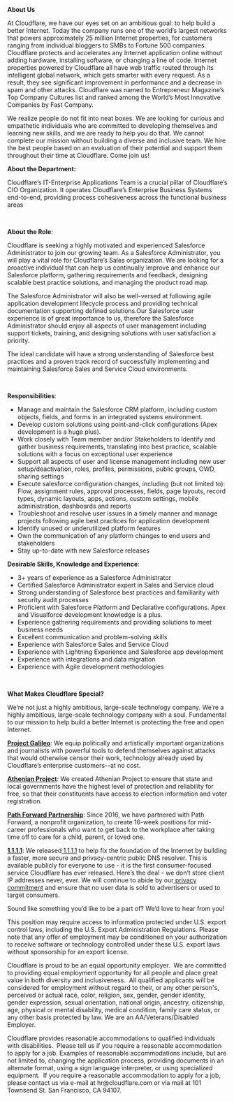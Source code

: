 <div class="content-intro">
	<div><strong>About Us</strong></div>
	<div>
		<p><span style="font-weight: 400;">At Cloudflare, we have our eyes set on an ambitious goal: to help build a better Internet. Today the company runs one of the world’s largest networks that powers approximately 25 million Internet properties, for customers ranging from individual bloggers to SMBs to Fortune 500 companies. Cloudflare protects and accelerates any Internet application online without adding hardware, installing software, or changing a line of code. Internet properties powered by Cloudflare all have web traffic routed through its intelligent global network, which gets smarter with every request. As a result, they see significant improvement in performance and a decrease in spam and other attacks. Cloudflare was named to Entrepreneur Magazine’s Top Company Cultures list and ranked among the World’s Most Innovative Companies by Fast Company.</span><span style="font-weight: 400;">&nbsp;</span></p>
		<p><span style="font-weight: 400;">We realize people do not fit into neat boxes. We are looking for curious and empathetic individuals who are committed to developing themselves and learning new skills, and we are ready to help you do that. We cannot complete our mission without building a diverse and inclusive team. We hire the best people based on an evaluation of their potential and support them throughout their time at Cloudflare. Come join us!&nbsp;</span></p>
	</div>
</div>
<p><strong>About the Department:</strong></p>
<p><span style="font-weight: 400;">Cloudflare’s IT-Enterprise Applications Team is a crucial pillar of Cloudflare’s CIO Organization. It operates Cloudflare’s Enterprise Business Systems end-to-end, providing process cohesiveness across the functional business areas</span></p>
<p>&nbsp;</p>
<p><strong>About the Role</strong><span style="font-weight: 400;">:</span></p>
<p><span style="font-weight: 400;">Cloudflare is seeking a highly motivated and experienced Salesforce Administrator to join our growing team. As a Salesforce Administrator, you will play a vital role for Cloudflare’s Sales organization. We are looking for a proactive individual that can help us continually improve and enhance our Salesforce platform, gathering requirements and feedback, designing scalable best practice solutions, and managing the product road map.&nbsp;</span></p>
<p><span style="font-weight: 400;">The Salesforce Administrator will also be well-versed at following agile application development lifecycle process and providing technical documentation supporting defined solutions.Our Salesforce user experience is of great importance to us, therefore the Salesforce Administrator should enjoy all aspects of user management including support tickets, training, and designing solutions with user satisfaction a priority.&nbsp;</span></p>
<p><span style="font-weight: 400;">The ideal candidate will have a strong understanding of Salesforce best practices and a proven track record of successfully implementing and maintaining Salesforce Sales and Service Cloud environments.</span></p>
<p>&nbsp;</p>
<p><strong>Responsibilities</strong><span style="font-weight: 400;">:</span></p>
<ul>
	<li style="font-weight: 400;"><span style="font-weight: 400;">Manage and maintain the Salesforce CRM platform, including custom objects, fields, and forms in an integrated systems environment.</span></li>
	<li style="font-weight: 400;"><span style="font-weight: 400;">Develop custom solutions using point-and-click configurations (Apex development is a huge plus).&nbsp;</span></li>
	<li style="font-weight: 400;"><span style="font-weight: 400;">Work closely with Team member and/or Stakeholders to Identify and gather business requirements, translating into best practice, scalable solutions with a focus on exceptional user experience</span></li>
	<li style="font-weight: 400;"><span style="font-weight: 400;">Support all aspects of user and license management including new user setup/deactivation, roles, profiles, permissions, public groups, OWD, sharing settings</span></li>
	<li style="font-weight: 400;"><span style="font-weight: 400;">Execute salesforce configuration changes, including (but not limited to): Flow, assignment rules, approval processes, fields, page layouts, record types, dynamic layouts, apps, actions, custom settings, mobile administration, dashboards and reports</span></li>
	<li style="font-weight: 400;"><span style="font-weight: 400;">Troubleshoot and resolve user issues in a timely manner and manage projects following agile best practices for application development</span></li>
	<li style="font-weight: 400;"><span style="font-weight: 400;">Identify unused or underutilized platform features</span></li>
	<li style="font-weight: 400;"><span style="font-weight: 400;">Own the communication of any platform changes to end users and stakeholders</span></li>
	<li style="font-weight: 400;"><span style="font-weight: 400;">Stay up-to-date with new Salesforce releases</span></li>
</ul>
<p><strong>Desirable Skills, Knowledge and Experience</strong><span style="font-weight: 400;">:</span></p>
<ul>
	<li style="font-weight: 400;"><span style="font-weight: 400;">3+ years of experience as a Salesforce Administrator</span></li>
	<li style="font-weight: 400;"><span style="font-weight: 400;">Certified Salesforce Administrator expert in Sales and Service cloud</span></li>
	<li style="font-weight: 400;"><span style="font-weight: 400;">Strong understanding of Salesforce best practices and familiarity with security audit processes</span></li>
	<li style="font-weight: 400;"><span style="font-weight: 400;">Proficient with Salesforce Platform and Declarative configurations. Apex and Visualforce development knowledge is a plus.</span></li>
	<li style="font-weight: 400;"><span style="font-weight: 400;">Experience gathering requirements and providing solutions to meet business needs</span></li>
	<li style="font-weight: 400;"><span style="font-weight: 400;">Excellent communication and problem-solving skills</span></li>
	<li style="font-weight: 400;"><span style="font-weight: 400;">Experience with Salesforce Sales and Service Cloud</span></li>
	<li style="font-weight: 400;"><span style="font-weight: 400;">Experience with Lightning Experience and Salesforce app development</span></li>
	<li style="font-weight: 400;"><span style="font-weight: 400;">Experience with integrations and data migration</span></li>
	<li style="font-weight: 400;"><span style="font-weight: 400;">Experience with Agile development methodologies</span></li>
</ul>
<p>&nbsp;</p>
<div class="content-conclusion">
	<p><strong>What Makes Cloudflare Special?</strong></p>
	<p><span style="font-weight: 400;">We’re not just a highly ambitious, large-scale technology company. We’re a highly ambitious, large-scale technology company with a soul. Fundamental to our mission to help build a better Internet is protecting the free and open Internet.</span></p>
	<p><a href="https://blog.cloudflare.com/protecting-free-expression-online/"><strong>Project Galileo</strong></a><span style="font-weight: 400;">: We equip politically and artistically important organizations and journalists with powerful tools to defend themselves against attacks that would otherwise censor their work, technology already used by Cloudflare’s enterprise customers--at no cost.</span></p>
	<p><strong><a href="https://www.cloudflare.com/athenian/">Athenian Project</a></strong><span style="font-weight: 400;">: We created Athenian Project to ensure that state and local governments have the highest level of protection and reliability for free, so that their constituents have access to election information and voter registration.</span></p>
	<p><a href="https://blog.cloudflare.com/tag/path-forward/"><strong>Path Forward Partnership</strong></a><span style="font-weight: 400;">: Since 2016, we have partnered with Path Forward, a nonprofit organization, to create 16-week positions for mid-career professionals who want to get back to the workplace after taking time off to care for a child, parent, or loved one.</span></p>
	<p><a href="https://1.1.1.1/"><strong>1.1.1.1</strong></a><span style="font-weight: 400;">: We released</span><a href="https://1.1.1.1/"> <span style="font-weight: 400;">1.1.1.1</span></a><span style="font-weight: 400;"> to help fix the foundation of the Internet by building a faster, more secure and privacy-centric public DNS resolver. This is available publicly for everyone to use - it is the first consumer-focused service Cloudflare has ever released. Here’s the deal - we don’t store client IP addresses never, ever. We will continue to abide by our</span><a href="https://developers.cloudflare.com/1.1.1.1/privacy/public-dns-resolver"> privacy commitment</a><span style="font-weight: 400;"> and ensure that no user data is sold to advertisers or used to target consumers.</span></p>
	<p><span style="font-weight: 400;">Sound like something you’d like to be a part of? We’d love to hear from you!</span></p>
	<p><span style="font-weight: 400;">This position may require access to information protected under U.S. export control laws, including the U.S. Export Administration Regulations. Please note that any offer of employment may be conditioned on your authorization to receive software or technology controlled under these U.S. export laws without sponsorship for an export license.</span></p>
	<p><span style="font-weight: 400;">Cloudflare is proud to be an equal opportunity employer. &nbsp;We are committed to providing equal employment opportunity for all people and place great value in both diversity and inclusiveness. &nbsp;All qualified applicants will be considered for employment without regard to their, or any other person's, perceived or actual</span> <span style="font-weight: 400;">race, color, religion, sex, gender, gender identity, gender expression, sexual orientation, national origin, ancestry, citizenship, age, physical or mental disability, medical condition, family care status, or any other basis protected by law. </span><span style="font-weight: 400;">We are an AA/Veterans/Disabled Employer.</span></p>
	<p><span style="font-weight: 400;">Cloudflare provides reasonable accommodations to qualified individuals with disabilities. &nbsp;Please tell us if you require a reasonable accommodation to apply for a job. Examples of reasonable accommodations include, but are not limited to, changing the application process, providing documents in an alternate format, using a sign language interpreter, or using specialized equipment. &nbsp;If you require a reasonable accommodation to apply for a job, please contact us via e-mail at </span><span style="font-weight: 400;">hr@cloudflare.com</span><span style="font-weight: 400;"> or via mail at 101 Townsend St. San Francisco, CA 94107.</span></p>
</div>